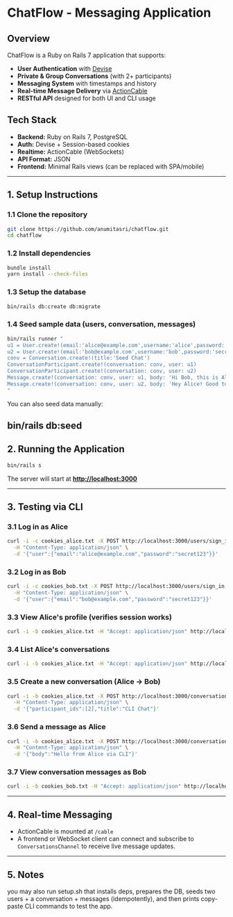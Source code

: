 
# ChatFlow - Messaging Application

## Overview

ChatFlow is a Ruby on Rails 7 application that supports:

* **User Authentication** with [Devise](https://github.com/heartcombo/devise)
* **Private & Group Conversations** (with 2+ participants)
* **Messaging System** with timestamps and history
* **Real-time Message Delivery** via [ActionCable](https://guides.rubyonrails.org/action_cable_overview.html)
* **RESTful API** designed for both UI and CLI usage


## Tech Stack

* **Backend:** Ruby on Rails 7, PostgreSQL
* **Auth:** Devise + Session-based cookies
* **Realtime:** ActionCable (WebSockets)
* **API Format:** JSON
* **Frontend:** Minimal Rails views (can be replaced with SPA/mobile)

---

## 1. Setup Instructions

### 1.1 Clone the repository

```bash
git clone https://github.com/anumitasri/chatflow.git
cd chatflow
```

### 1.2 Install dependencies

```bash
bundle install
yarn install --check-files
```

### 1.3 Setup the database

```bash
bin/rails db:create db:migrate
```

### 1.4 Seed sample data (users, conversation, messages)

```bash
bin/rails runner "
u1 = User.create!(email:'alice@example.com',username:'alice',password:'secret123')
u2 = User.create!(email:'bob@example.com',username:'bob',password:'secret123')
conv = Conversation.create!(title:'Seed Chat')
ConversationParticipant.create!(conversation: conv, user: u1)
ConversationParticipant.create!(conversation: conv, user: u2)
Message.create!(conversation: conv, user: u1, body: 'Hi Bob, this is Alice!')
Message.create!(conversation: conv, user: u2, body: 'Hey Alice! Good to hear from you.')
"
```

You can also seed data manually:

bin/rails db:seed
---

## 2. Running the Application

```bash
bin/rails s
```

The server will start at **[http://localhost:3000](http://localhost:3000)**

---

## 3. Testing via CLI

### 3.1 Log in as Alice

```bash
curl -i -c cookies_alice.txt -X POST http://localhost:3000/users/sign_in \
  -H "Content-Type: application/json" \
  -d '{"user":{"email":"alice@example.com","password":"secret123"}}'
```

### 3.2 Log in as Bob

```bash
curl -i -c cookies_bob.txt -X POST http://localhost:3000/users/sign_in \
  -H "Content-Type: application/json" \
  -d '{"user":{"email":"bob@example.com","password":"secret123"}}'
```

### 3.3 View Alice's profile (verifies session works)

```bash
curl -i -b cookies_alice.txt -H "Accept: application/json" http://localhost:3000/users/me
```

### 3.4 List Alice's conversations

```bash
curl -i -b cookies_alice.txt -H "Accept: application/json" http://localhost:3000/conversations
```

### 3.5 Create a new conversation (Alice → Bob)

```bash
curl -i -b cookies_alice.txt -X POST http://localhost:3000/conversations \
  -H "Content-Type: application/json" \
  -d '{"participant_ids":[2],"title":"CLI Chat"}'
```

### 3.6 Send a message as Alice

```bash
curl -i -b cookies_alice.txt -X POST http://localhost:3000/conversations/1/messages \
  -H "Content-Type: application/json" \
  -d '{"body":"Hello from Alice via CLI"}'
```

### 3.7 View conversation messages as Bob

```bash
curl -i -b cookies_bob.txt -H "Accept: application/json" http://localhost:3000/conversations/1/messages
```

---

## 4. Real-time Messaging

* ActionCable is mounted at `/cable`
* A frontend or WebSocket client can connect and subscribe to `ConversationsChannel` to receive live message updates.

---

## 5. Notes

you may also run setup.sh that installs deps, prepares the DB, seeds two users + a conversation + messages (idempotently), and then prints copy-paste CLI commands to test the app.


